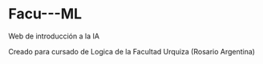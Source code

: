 # Facu---ML

Web de introducción a la IA

Creado para cursado de Logica de la Facultad Urquiza (Rosario Argentina)
